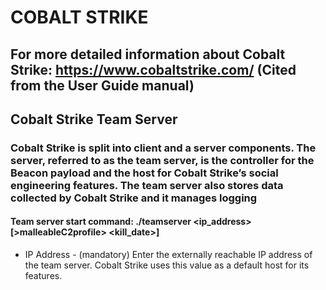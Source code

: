# COBALT STRIKE 

## For more detailed information about Cobalt Strike: https://www.cobaltstrike.com/ (Cited from the User Guide manual)

## Cobalt Strike Team Server

### Cobalt Strike is split into client and a server components. The server, referred to as the team server, is the controller for the Beacon payload and the host for Cobalt Strike’s social engineering features. The team server also stores data collected by Cobalt Strike and it manages logging

#### Team server start command: ./teamserver <ip_address> <password> [>malleableC2profile> <kill_date>]

  - IP Address - (mandatory) Enter the externally reachable IP address of the team server. Cobalt Strike uses this value as a default host for its features.
